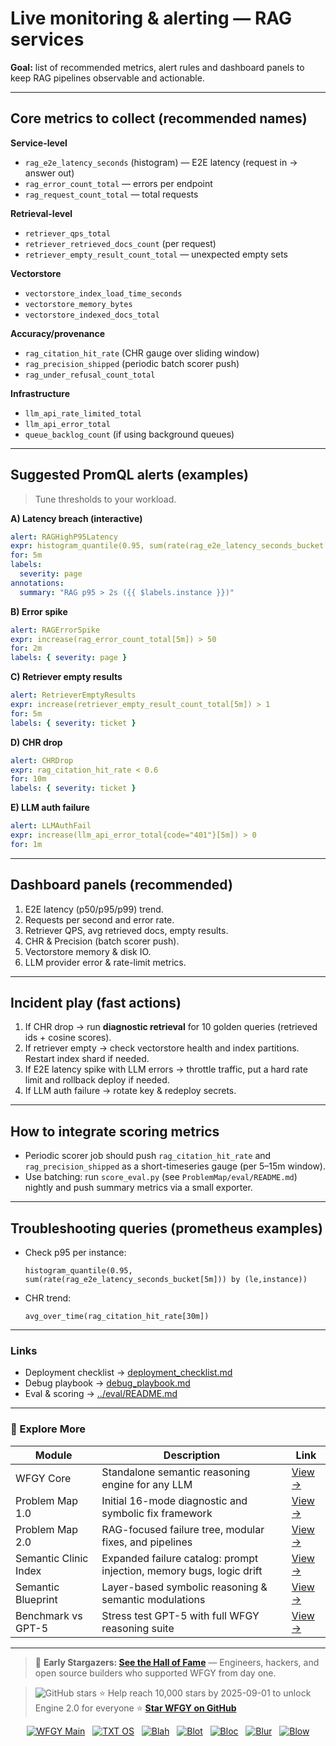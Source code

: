 # Live monitoring & alerting — RAG services

**Goal:** list of recommended metrics, alert rules and dashboard panels to keep RAG pipelines observable and actionable.

---

## Core metrics to collect (recommended names)

**Service-level**
- `rag_e2e_latency_seconds` (histogram) — E2E latency (request in → answer out)  
- `rag_error_count_total` — errors per endpoint  
- `rag_request_count_total` — total requests

**Retrieval-level**
- `retriever_qps_total`  
- `retriever_retrieved_docs_count` (per request)  
- `retriever_empty_result_count_total` — unexpected empty sets

**Vectorstore**
- `vectorstore_index_load_time_seconds`  
- `vectorstore_memory_bytes`  
- `vectorstore_indexed_docs_total`

**Accuracy/provenance**
- `rag_citation_hit_rate` (CHR gauge over sliding window)  
- `rag_precision_shipped` (periodic batch scorer push)  
- `rag_under_refusal_count_total`

**Infrastructure**
- `llm_api_rate_limited_total`  
- `llm_api_error_total`  
- `queue_backlog_count` (if using background queues)

---

## Suggested PromQL alerts (examples)

> Tune thresholds to your workload.

**A) Latency breach (interactive)**
```yaml
alert: RAGHighP95Latency
expr: histogram_quantile(0.95, sum(rate(rag_e2e_latency_seconds_bucket[5m])) by (le,instance)) > 2
for: 5m
labels:
  severity: page
annotations:
  summary: "RAG p95 > 2s ({{ $labels.instance }})"
````

**B) Error spike**

```yaml
alert: RAGErrorSpike
expr: increase(rag_error_count_total[5m]) > 50
for: 2m
labels: { severity: page }
```

**C) Retriever empty results**

```yaml
alert: RetrieverEmptyResults
expr: increase(retriever_empty_result_count_total[5m]) > 1
for: 5m
labels: { severity: ticket }
```

**D) CHR drop**

```yaml
alert: CHRDrop
expr: rag_citation_hit_rate < 0.6
for: 10m
labels: { severity: ticket }
```

**E) LLM auth failure**

```yaml
alert: LLMAuthFail
expr: increase(llm_api_error_total{code="401"}[5m]) > 0
for: 1m
```

---

## Dashboard panels (recommended)

1. E2E latency (p50/p95/p99) trend.
2. Requests per second and error rate.
3. Retriever QPS, avg retrieved docs, empty results.
4. CHR & Precision (batch scorer push).
5. Vectorstore memory & disk IO.
6. LLM provider error & rate-limit metrics.

---

## Incident play (fast actions)

1. If CHR drop → run **diagnostic retrieval** for 10 golden queries (retrieved ids + cosine scores).
2. If retriever empty → check vectorstore health and index partitions. Restart index shard if needed.
3. If E2E latency spike with LLM errors → throttle traffic, put a hard rate limit and rollback deploy if needed.
4. If LLM auth failure → rotate key & redeploy secrets.

---

## How to integrate scoring metrics

* Periodic scorer job should push `rag_citation_hit_rate` and `rag_precision_shipped` as a short-timeseries gauge (per 5–15m window).
* Use batching: run `score_eval.py` (see `ProblemMap/eval/README.md`) nightly and push summary metrics via a small exporter.

---

## Troubleshooting queries (prometheus examples)

* Check p95 per instance:

  ```promql
  histogram_quantile(0.95, sum(rate(rag_e2e_latency_seconds_bucket[5m])) by (le,instance))
  ```
* CHR trend:

  ```promql
  avg_over_time(rag_citation_hit_rate[30m])
  ```

---

### Links

* Deployment checklist → [deployment\_checklist.md](./deployment_checklist.md)
* Debug playbook → [debug\_playbook.md](./debug_playbook.md)
* Eval & scoring → [../eval/README.md](../eval/README.md)

---

### 🧭 Explore More

| Module                | Description                                                          | Link                                                                                               |
| --------------------- | -------------------------------------------------------------------- | -------------------------------------------------------------------------------------------------- |
| WFGY Core             | Standalone semantic reasoning engine for any LLM                     | [View →](https://github.com/onestardao/WFGY/tree/main/core/README.md)                              |
| Problem Map 1.0       | Initial 16-mode diagnostic and symbolic fix framework                | [View →](https://github.com/onestardao/WFGY/tree/main/ProblemMap/README.md)                        |
| Problem Map 2.0       | RAG-focused failure tree, modular fixes, and pipelines               | [View →](https://github.com/onestardao/WFGY/blob/main/ProblemMap/rag-architecture-and-recovery.md) |
| Semantic Clinic Index | Expanded failure catalog: prompt injection, memory bugs, logic drift | [View →](https://github.com/onestardao/WFGY/blob/main/ProblemMap/SemanticClinicIndex.md)           |
| Semantic Blueprint    | Layer-based symbolic reasoning & semantic modulations                | [View →](https://github.com/onestardao/WFGY/tree/main/SemanticBlueprint/README.md)                 |
| Benchmark vs GPT-5    | Stress test GPT-5 with full WFGY reasoning suite                     | [View →](https://github.com/onestardao/WFGY/tree/main/benchmarks/benchmark-vs-gpt5/README.md)      |

---

> 👑 **Early Stargazers: [See the Hall of Fame](https://github.com/onestardao/WFGY/tree/main/stargazers)** —
> Engineers, hackers, and open source builders who supported WFGY from day one.

> <img src="https://img.shields.io/github/stars/onestardao/WFGY?style=social" alt="GitHub stars"> ⭐ Help reach 10,000 stars by 2025-09-01 to unlock Engine 2.0 for everyone  ⭐ **[Star WFGY on GitHub](https://github.com/onestardao/WFGY)**

<div align="center">

[![WFGY Main](https://img.shields.io/badge/WFGY-Main-red?style=flat-square)](https://github.com/onestardao/WFGY)
 
[![TXT OS](https://img.shields.io/badge/TXT%20OS-Reasoning%20OS-orange?style=flat-square)](https://github.com/onestardao/WFGY/tree/main/OS)
 
[![Blah](https://img.shields.io/badge/Blah-Semantic%20Embed-yellow?style=flat-square)](https://github.com/onestardao/WFGY/tree/main/OS/BlahBlahBlah)
 
[![Blot](https://img.shields.io/badge/Blot-Persona%20Core-green?style=flat-square)](https://github.com/onestardao/WFGY/tree/main/OS/BlotBlotBlot)
 
[![Bloc](https://img.shields.io/badge/Bloc-Reasoning%20Compiler-blue?style=flat-square)](https://github.com/onestardao/WFGY/tree/main/OS/BlocBlocBloc)
 
[![Blur](https://img.shields.io/badge/Blur-Text2Image%20Engine-navy?style=flat-square)](https://github.com/onestardao/WFGY/tree/main/OS/BlurBlurBlur)
 
[![Blow](https://img.shields.io/badge/Blow-Game%20Logic-purple?style=flat-square)](https://github.com/onestardao/WFGY/tree/main/OS/BlowBlowBlow)

</div>


